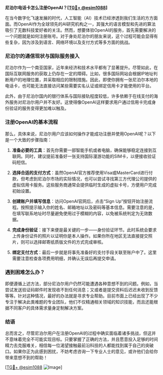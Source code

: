 **尼泊尔电话卡怎么注册OpenAI？[[TG💪+ @esim1088](https://t.me/s/esim1088)]**

在当今数字化飞速发展的时代，人工智能（AI）技术已经渗透到我们生活的方方面面。而OpenAI作为全球领先的AI研究机构之一，其强大的语言模型和先进的算法吸引了无数科技爱好者的关注。然而，想要体验OpenAI的服务，首先需要解决的一个问题就是如何注册账号。对于身处尼泊尔的朋友来说，这个过程可能会显得有些复杂，因为涉及到语言、网络环境以及支付方式等多方面的挑战。

### 尼泊尔的通信现状与国际服务接入

尼泊尔作为一个南亚国家，近年来经济和技术水平都有了显著提升。尽管如此，在国际互联网服务的获取上仍存在一定的障碍。比如，很多国际网站会根据IP地址判断用户的地理位置，并采取相应的限制措施。因此，即使你拥有一张尼泊尔本地的电话卡，也可能无法直接访问某些需要实名认证或绑定信用卡才能使用的平台。

此外，由于尼泊尔国内的银行体系与国际接轨程度较低，许多依赖于在线支付的海外服务对尼泊尔用户并不友好。这使得像OpenAI这样要求用户通过信用卡完成身份验证的服务变得更加难以触及。

### 注册OpenAI的基本流程

那么，具体来说，尼泊尔用户应该如何操作才能成功注册并使用OpenAI呢？以下是一个大致的步骤指南：

1. **准备必要的工具**：首先你需要一部智能手机或者电脑，确保能够稳定连接到互联网。同时，建议提前准备好一张支持国际漫游功能的SIM卡，以便接收验证码短信。

2. **选择合适的支付方式**：虽然OpenAI官方推荐使用Visa或MasterCard进行付款，但考虑到尼泊尔市场的实际情况，也可以尝试寻找第三方代理公司提供的虚拟信用卡服务。这些服务商通常会提供临时生成的虚拟卡号，方便用户完成初始设置。

3. **创建账户并填写信息**：访问OpenAI官网后，点击“Sign Up”按钮开始注册流程。按照提示输入你的姓名、邮箱地址以及密码等基本信息。需要注意的是，在填写联系地址时尽量避免使用过于模糊的内容，以免被系统判定为无效数据。

4. **完成身份验证**：接下来便是最关键的一步——身份验证环节。此时系统会要求上传身份证件的照片以证明你是本人操作。如果你所在地区无法直接提交照片，则可以选择邮寄纸质版文件的方式完成审核。

5. **绑定支付方式**：最后一步就是将事先准备好的支付手段关联至账户中了。这里需要注意检查各项费用明细，并确认无误后再提交申请。

### 遇到困难怎么办？

即便遵循上述方法，部分尼泊尔用户仍然可能遭遇各种意想不到的问题。例如，当尝试发送验证码邮件时发现收不到任何消息；又或者是提交资料后迟迟未收到反馈等等。针对这种情况，最好的办法就是寻求专业帮助。目前市面上已经出现了不少专注于解决此类难题的专业团队，他们不仅精通相关领域的知识技能，而且还能根据不同客户的具体需求量身定制解决方案。

### 结语

总而言之，尽管尼泊尔用户在注册OpenAI的过程中确实面临着诸多挑战，但这并不意味着完全不可能实现目标。只要掌握了正确的方法，并且愿意投入足够的时间精力去克服难关，相信每一位渴望接触最前沿科技的人都能找到属于自己的突破口。如果你正为此感到困扰，不妨考虑咨询一下专业人士的意见，或许他们会给你带来意想不到的帮助！

[[TG💪+ @esim1088](https://t.me/s/esim1088) ![Image](https://i.postimg.cc/4NQfJmqS/Snipaste-2025-05-13-00-14-12.png)]